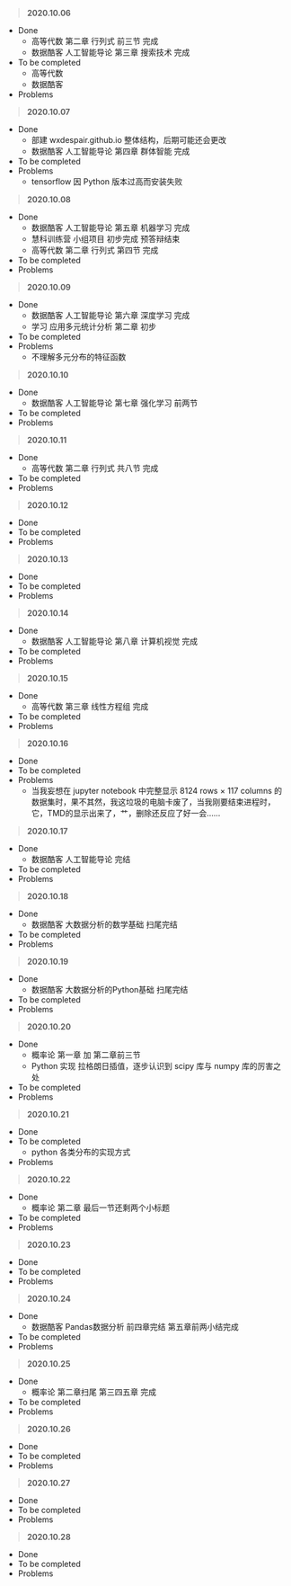 > **2020.10.06**

* Done
  * 高等代数 第二章 行列式 前三节 完成
  * 数据酷客 人工智能导论 第三章 搜索技术 完成
* To be completed
  * 高等代数
  * 数据酷客
* Problems



> **2020.10.07**

* Done
  * 部建 wxdespair.github.io 整体结构，后期可能还会更改
  * 数据酷客 人工智能导论 第四章 群体智能 完成
* To be completed
* Problems
  * tensorflow 因 Python 版本过高而安装失败




> **2020.10.08**

* Done
  * 数据酷客 人工智能导论 第五章 机器学习 完成
  * 慧科训练营 小组项目 初步完成 预答辩结束
  * 高等代数 第二章 行列式 第四节 完成
* To be completed
* Problems




> **2020.10.09**

* Done
  * 数据酷客 人工智能导论 第六章 深度学习 完成
  * 学习 应用多元统计分析 第二章 初步
* To be completed
* Problems
  * 不理解多元分布的特征函数




> **2020.10.10**

* Done
  * 数据酷客 人工智能导论 第七章 强化学习 前两节
* To be completed
* Problems




> **2020.10.11**

* Done
  * 高等代数 第二章 行列式 共八节 完成
* To be completed
* Problems




> **2020.10.12**

* Done
* To be completed
* Problems




> **2020.10.13**

* Done
* To be completed
* Problems




> **2020.10.14**

* Done
  * 数据酷客 人工智能导论 第八章 计算机视觉 完成
* To be completed
* Problems




> **2020.10.15**

* Done
  * 高等代数 第三章 线性方程组 完成
* To be completed
* Problems



> **2020.10.16**

* Done
* To be completed
* Problems
  * 当我妄想在 jupyter notebook 中完整显示 8124 rows × 117 columns 的数据集时，果不其然，我这垃圾的电脑卡废了，当我刚要结束进程时，它，TMD的显示出来了，艹，删除还反应了好一会……



> **2020.10.17**

* Done
  * 数据酷客 人工智能导论 完结
* To be completed
* Problems

> **2020.10.18**

* Done
  * 数据酷客 大数据分析的数学基础 扫尾完结
* To be completed
* Problems

> **2020.10.19**

* Done
  * 数据酷客 大数据分析的Python基础 扫尾完结
* To be completed
* Problems

> **2020.10.20**

* Done
  * 概率论 第一章 加 第二章前三节
  * Python 实现 拉格朗日插值，逐步认识到 scipy 库与 numpy 库的厉害之处
* To be completed
* Problems



> **2020.10.21**

* Done
* To be completed
  * python 各类分布的实现方式
* Problems

> **2020.10.22**

* Done
  * 概率论 第二章 最后一节还剩两个小标题
* To be completed
* Problems

> **2020.10.23**

* Done
* To be completed
* Problems

> **2020.10.24**

* Done
  * 数据酷客 Pandas数据分析 前四章完结 第五章前两小结完成
* To be completed
* Problems

> **2020.10.25**

* Done
  * 概率论 第二章扫尾 第三四五章 完成
* To be completed
* Problems

> **2020.10.26**

* Done
* To be completed
* Problems

> **2020.10.27**

* Done
* To be completed
* Problems

> **2020.10.28**

* Done
* To be completed
* Problems

